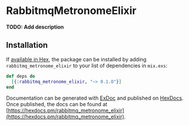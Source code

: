# RabbitmqMetronomeElixir

**TODO: Add description**

## Installation

If [available in Hex](https://hex.pm/docs/publish), the package can be installed
by adding `rabbitmq_metronome_elixir` to your list of dependencies in `mix.exs`:

```elixir
def deps do
  [{:rabbitmq_metronome_elixir, "~> 0.1.0"}]
end
```

Documentation can be generated with [ExDoc](https://github.com/elixir-lang/ex_doc)
and published on [HexDocs](https://hexdocs.pm). Once published, the docs can
be found at [https://hexdocs.pm/rabbitmq_metronome_elixir](https://hexdocs.pm/rabbitmq_metronome_elixir).

